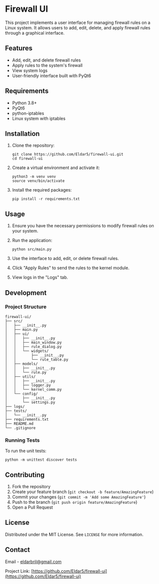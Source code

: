 # Firewall UI

This project implements a user interface for managing firewall rules on a Linux system. It allows users to add, edit, delete, and apply firewall rules through a graphical interface.

## Features

- Add, edit, and delete firewall rules
- Apply rules to the system's firewall
- View system logs
- User-friendly interface built with PyQt6

## Requirements

- Python 3.8+
- PyQt6
- python-iptables
- Linux system with iptables

## Installation

1. Clone the repository:
   ```
   git clone https://github.com/Eldar5/firewall-ui.git
   cd firewall-ui
   ```

2. Create a virtual environment and activate it:
   ```
   python3 -m venv venv
   source venv/bin/activate
   ```

3. Install the required packages:
   ```
   pip install -r requirements.txt
   ```

## Usage

1. Ensure you have the necessary permissions to modify firewall rules on your system.

2. Run the application:
   ```
   python src/main.py
   ```

3. Use the interface to add, edit, or delete firewall rules.

4. Click "Apply Rules" to send the rules to the kernel module.

5. View logs in the "Logs" tab.

## Development

### Project Structure

```
firewall-ui/
├── src/
│   ├── __init__.py
│   ├── main.py
│   ├── ui/
│   │   ├── __init__.py
│   │   ├── main_window.py
│   │   ├── rule_dialog.py
│   │   └── widgets/
│   │       ├── __init__.py
│   │       └── rule_table.py
│   ├── models/
│   │   ├── __init__.py
│   │   └── rule.py
│   ├── utils/
│   │   ├── __init__.py
│   │   ├── logger.py
│   │   └── kernel_comm.py
│   └── config/
│       ├── __init__.py
│       └── settings.py
├── logs/
├── tests/
│   └── __init__.py
├── requirements.txt
├── README.md
└── .gitignore
```

### Running Tests

To run the unit tests:

```
python -m unittest discover tests
```

## Contributing

1. Fork the repository
2. Create your feature branch (`git checkout -b feature/AmazingFeature`)
3. Commit your changes (`git commit -m 'Add some AmazingFeature'`)
4. Push to the branch (`git push origin feature/AmazingFeature`)
5. Open a Pull Request

## License

Distributed under the MIT License. See `LICENSE` for more information.

## Contact

Email - [eldarbril@gmail.com](eldarbril@gmail.com)

Project Link: [https://github.com/Eldar5/firewall-ui](https://github.com/Eldar5/firewall-ui)
